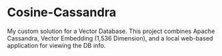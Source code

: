 # Cosine-Cassandra
My custom solution for a Vector Database. This project combines Apache Cassandra, Vector Embedding (1,536 Dimension), and a local web-based application for viewing the DB info.
